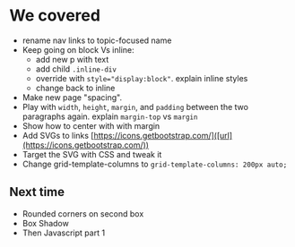 # We covered

* rename nav links to topic-focused name
* Keep going on block Vs inline: 
  * add new p with text
  * add child `.inline-div`
  * override with `style="display:block"`. explain inline styles
  * change back to inline
* Make new page "spacing". 
* Play with `width`, `height`, `margin`, and `padding` between the two paragraphs again. explain `margin-top` vs `margin`
* Show how to center with with margin
* Add SVGs to links [https://icons.getbootstrap.com/]([url](https://icons.getbootstrap.com/))
* Target the SVG with CSS and tweak it
* Change grid-template-columns to `grid-template-columns: 200px auto;`


## Next time
* Rounded corners on second box
* Box Shadow
* Then Javascript part 1 
